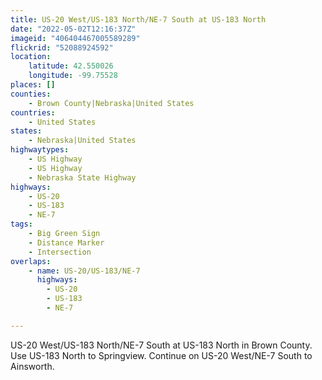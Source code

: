 ```yaml
---
title: US-20 West/US-183 North/NE-7 South at US-183 North
date: "2022-05-02T12:16:37Z"
imageid: "406404467005589289"
flickrid: "52088924592"
location:
    latitude: 42.550026
    longitude: -99.75528
places: []
counties:
    - Brown County|Nebraska|United States
countries:
    - United States
states:
    - Nebraska|United States
highwaytypes:
    - US Highway
    - US Highway
    - Nebraska State Highway
highways:
    - US-20
    - US-183
    - NE-7
tags:
    - Big Green Sign
    - Distance Marker
    - Intersection
overlaps:
    - name: US-20/US-183/NE-7
      highways:
        - US-20
        - US-183
        - NE-7

---
```

US-20 West/US-183 North/NE-7 South at US-183 North in Brown County.  Use US-183 North to Springview.  Continue on US-20 West/NE-7 South to Ainsworth.